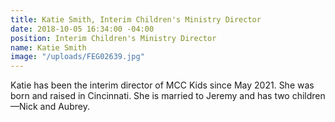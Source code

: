 ```yaml
---
title: Katie Smith, Interim Children's Ministry Director
date: 2018-10-05 16:34:00 -04:00
position: Interim Children's Ministry Director
name: Katie Smith
image: "/uploads/FEG02639.jpg"
---
```


Katie has been the interim director of MCC Kids since May 2021. She was born and raised in Cincinnati. She is married to Jeremy and has two children—Nick and Aubrey.
